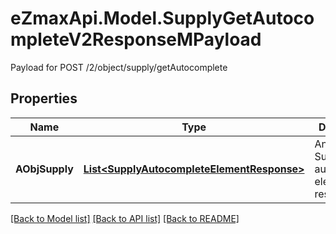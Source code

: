 # eZmaxApi.Model.SupplyGetAutocompleteV2ResponseMPayload
Payload for POST /2/object/supply/getAutocomplete

## Properties

Name | Type | Description | Notes
------------ | ------------- | ------------- | -------------
**AObjSupply** | [**List&lt;SupplyAutocompleteElementResponse&gt;**](SupplyAutocompleteElementResponse.md) | An array of Supply autocomplete element response. | 

[[Back to Model list]](../README.md#documentation-for-models) [[Back to API list]](../README.md#documentation-for-api-endpoints) [[Back to README]](../README.md)

